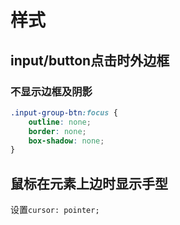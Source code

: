 # 样式

## input/button点击时外边框

### 不显示边框及阴影

```css
.input-group-btn:focus {
    outline: none;
    border: none;
    box-shadow: none;
}
```

## 鼠标在元素上边时显示手型

设置`cursor: pointer;`

